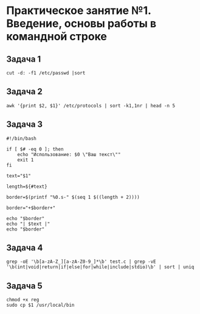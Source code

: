 # Практическое занятие №1. Введение, основы работы в командной строке


## Задача 1
```cut -d: -f1 /etc/passwd |sort```



## Задача 2
```awk '{print $2, $1}' /etc/protocols | sort -k1,1nr | head -n 5```



## Задача 3
```
#!/bin/bash

if [ $# -eq 0 ]; then
    echo "Использование: $0 \"Ваш текст\""
    exit 1
fi

text="$1"

length=${#text}

border=$(printf "%0.s-" $(seq 1 $((length + 2))))

border="+$border+"

echo "$border"
echo "| $text |"
echo "$border"
```            



## Задача 4
```
grep -oE '\b[a-zA-Z_][a-zA-Z0-9_]*\b' test.c | grep -vE '\b(int|void|return|if|else|for|while|include|stdio)\b' | sort | uniq
```



## Задача 5
```
chmod +x reg
sudo cp $1 /usr/local/bin
```


